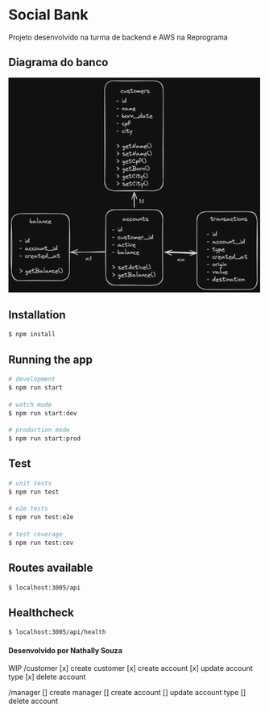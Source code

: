 # Social Bank

Projeto desenvolvido na turma de backend e AWS na Reprograma

## Diagrama do banco

<img src="schema.png" width="500">

## Installation

```bash
$ npm install
```

## Running the app

```bash
# development
$ npm run start

# watch mode
$ npm run start:dev

# production mode
$ npm run start:prod
```

## Test

```bash
# unit tests
$ npm run test

# e2e tests
$ npm run test:e2e

# test coverage
$ npm run test:cov
```

## Routes available

```bash
$ localhost:3005/api
```

## Healthcheck

```bash
$ localhost:3005/api/health
```

#### Desenvolvido por Nathally Souza

WIP
/customer
[x] create customer
[x] create account
[x] update account type
[x] delete account

/manager
[] create manager
[] create account
[] update account type
[] delete account
